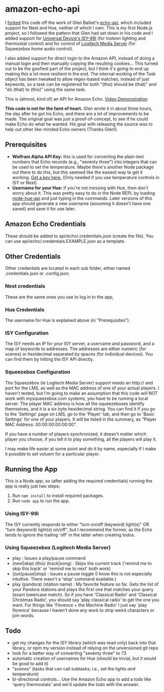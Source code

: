 # amazon-echo-api

I [forked][github-jpelzer] this code off the work of Glen Balliet's [echo-api][github-source], which included support 
for Nest and Hue, neither of which I own. This is my first Node.js project, so I followed the pattern that Glen had set 
down in his code and I added support for [Universal Device's ISY-99i][isy99i] (for Insteon lighting and thermostat 
control) and for control of [Logitech Media Server][lms] (for Squeezebox home audio control).

I also added support for direct login to the Amazon API, instead of doing a manual login and then manually copying the
resulting cookies... This turned out to be the goofiest part of the project, but I think it's going to end up making
this a lot more resilient in the end. The internal working of the Task object has been tweaked to allow regex-based 
matches, instead of just keywords, so a task can be registered for both "(this) should be (that)" and "do (that) to 
(this)" using the same task. 

This is (almost, kind of) an API for Amazon Echo. [Video Demonstration][youtube]

**This code is not for the faint of heart.** Glen wrote it in about three
hours, the day after he got his Echo, and there are a lot of
improvements to be made. The original goal was just a
proof-of-concept, to see if he could make Echo do what he wanted. His
goal with releasing the source was to help out other like-minded Echo
owners (Thanks Glen!).

## Prerequisites

- **Wolfram Alpha API Key:** this is used for converting the
  plain-text numbers that Echo records (e.g., "seventy three") into
  integers that can be used to set the temperature. Maybe there's
  another Node package out there to do this, but this seemed like the
  easiest way to get it working. [Get a key here.][wolfram] (Only needed
  if you use temperature controls in ISY or Nest)
- **Username for your Hue:** if you're not messing with Hue, then
  don't worry about it. This was pretty easy to do in the Node REPL by
  loading [node-hue-api][hue-api] and just typing in the
  commands. Later versions of this app should generate a new username
  (assuming it doesn't have one saved) and save it for use later.

## Amazon Echo Credentials

These should be added to api/echo/.credentials.json (create the file). You can use api/echo/.credentials.EXAMPLE.json as
a template.

## Other Credentials

Other credentials are located in each sub folder, either named .credentials.json or .config.json. 

### Nest credentials 
These are the same ones you use to log in to the app, 

### Hue Credentials 
The username for Hue is explained above (in "Prerequisites").

### ISY Configuration
The ISY needs an IP for your ISY server, a username and password, and a map of keywords to addresses. The addresses are 
either numeric (for scenes) or hexidecimal separated by spaces (for individual devices). You can find them by hitting 
the ISY API directly. 

### Squeezebox Configuration
The Squeezebox (ie Logitech Media Server) support needs an http://<ip> and port for the LMS, as well as the MAC address
of one of your actual players. I haven't tested, but I'm going to make an assumption that this code will NOT work with 
mysqueezebox.com systems, you have to be running a local server. The player MAC address is how all the squeezeboxes 
identify themselves, and it is a six byte hexidecimal string. You can find it if you go to the 'Settings' page on LMS, 
go to the 'Player' tab, and then go to 'Basic Settings' for one of your players. It will be listed in the summary, as 
"Player MAC Address: 00:00:00:00:00:00". 

If you have a number of players synchronized, it doesn't matter which player you choose, if you tell it to play something,
all the players will play it.

I may make life easier at some point and do it by name, especially if I make it possible to set voluem for a particular 
player.

## Running the App

This is a Node app, so (after adding the required credentials) running
the app is really just two steps:

1. Run `npm install` to install required packages.
1. Run `node app` to run the app.

### Using ISY-99i
The ISY currently responds to either "turn on/off (keyword) light(s)" OR "turn (keyword) light(s) 
on/off", but I recommend the former, as the Echo tends to ignore the trailing 'off' in the latter when creating todos.

### Using Squeezebox (Logitech Media Server)
* play : Issues a play/pause command
* (next|skip) (this) (track|song) : Skips the current track ('remind me to skip this track' or 'remind me to next' both work)
* ((un)pause|stop) : issues a pause toggle (I know this is not especially intuitive. There wasn't a 'stop' command available.)
* play (pandora) (station name) : My favorite feature so far. Gets the list of your Pandora stations and plays the first 
one that matches your query (exact lowercase match). So if you have 'Classical Radio' and 'Classical Christmas Radio', you 
should say 'play classical radio' to get the one you want. For things like 'Florence + the Machine Radio' I just say 
'play florence' because I haven't done any work to strip weird characters or join words.

## Todo

- get my changes for the ISY library (which was read only) back into that library, or npm my version instead of relying
on the unversioned git repo
- look for a better way of converting "seventy three" to 73
- automatic creation of usernames for Hue (should be trivial, but it
  would be good to add it)
- "scenes" (tasks that can call subtasks; i.e., set the lights *and*
  temperature)
- bi-directional controls... Use the Amazon Echo app to add a todo like 'query thermostats' and we'd update the todo with
the answer.


[wolfram]: https://developer.wolframalpha.com/portal/apisignup.html
[hue-api]: https://github.com/peter-murray/node-hue-api
[youtube]: https://www.youtube.com/watch?v=0I3E-auy8JA
[github-source]: https://github.com/ghballiet/echo-api
[github-jpelzer]: https://github.com/jpelzer/echo-api
[isy99i]: https://www.universal-devices.com/residential/isy-99i/
[lms]: http://en.wikipedia.org/wiki/Logitech_Media_Server
